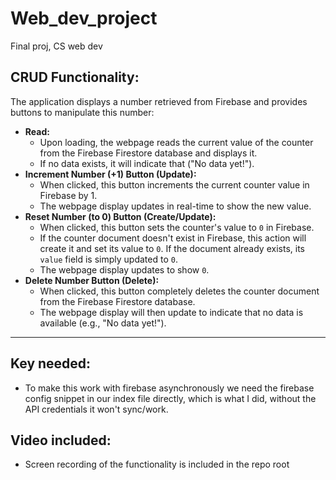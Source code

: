 # Web_dev_project
Final proj, CS web dev

## CRUD Functionality:

The application displays a number retrieved from Firebase and provides buttons to manipulate this number:

* **Read:**
    * Upon loading, the webpage reads the current value of the counter from the Firebase Firestore database and displays it.
    * If no data exists, it will indicate that ("No data yet!").
* **Increment Number (+1) Button (Update):**
    * When clicked, this button increments the current counter value in Firebase by 1.
    * The webpage display updates in real-time to show the new value.
* **Reset Number (to 0) Button (Create/Update):**
    * When clicked, this button sets the counter's value to `0` in Firebase.
    * If the counter document doesn't exist in Firebase, this action will create it and set its value to `0`. If the document already exists, its `value` field is simply updated to `0`.
    * The webpage display updates to show `0`.
* **Delete Number Button (Delete):**
    * When clicked, this button completely deletes the counter document from the Firebase Firestore database.
    * The webpage display will then update to indicate that no data is available (e.g., "No data yet!").

---
## Key needed:

* To make this work with firebase asynchronously we need the firebase config snippet in our index file directly, which is what I did, without the API credentials it won't sync/work.

## Video included:
* Screen recording of the functionality is included in the repo root